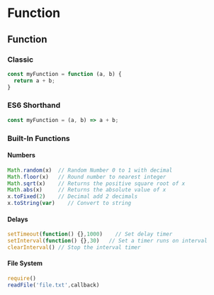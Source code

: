 # Function

## Function
### Classic
```javascript
const myFunction = function (a, b) {
  return a + b;
}
```
### ES6 Shorthand
```javascript
const myFunction = (a, b) => a + b;
```

### Built-In Functions
#### Numbers
```javascript
Math.random(x)  // Random Number 0 to 1 with decimal
Math.floor(x)   // Round number to nearest integer
Math.sqrt(x)    // Returns the positive square root of x
Math.abs(x)     // Returns the absolute value of x
x.toFixed(2)    // Decimal add 2 decimals
x.toString(var)    // Convert to string
```

#### Delays
```javascript
setTimeout(function() {},1000)    // Set delay timer
setInterval(function() {},30)   // Set a timer runs on interval
clearInterval() // Stop the interval timer
```

#### File System
```javascript
require()
readFile('file.txt',callback)
```